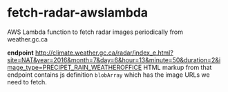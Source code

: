 # fetch-radar-awslambda

AWS Lambda function to fetch radar images periodically from weather.gc.ca

__endpoint__
http://climate.weather.gc.ca/radar/index_e.html?site=NAT&year=2016&month=7&day=6&hour=13&minute=50&duration=2&image_type=PRECIPET_RAIN_WEATHEROFFICE
HTML markup from that endpoint contains js definition `blobArray` which has the image URLs we 
need to fetch.


